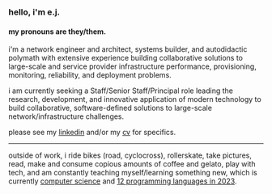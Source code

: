 ### hello, i'm e.j.

#### my pronouns are they/them.

i'm a network engineer and architect, systems builder, and autodidactic polymath
with extensive experience building collaborative solutions to large-scale and
service provider infrastructure performance, provisioning, monitoring,
reliability, and deployment problems.

i am currently seeking a Staff/Senior Staff/Principal role leading the research,
development, and innovative application of modern technology to build collaborative,
software-defined solutions to large-scale network/infrastructure challenges.

please see my [linkedin](https://linkedin.com/in/ejsdotsh) and/or my [cv](./cv/ejs.pdf) for specifics.

----

outside of work, i ride bikes (road, cyclocross), rollerskate, take pictures,
read, make and consume copious amounts of coffee and gelato, play with tech, and
am constantly teaching myself/learning something new, which is currently [computer science](https://github.com/ejsdotsh/cs-autodidact) and [12 programming languages in 2023](https://github.com/ejsdotsh/12in23).
